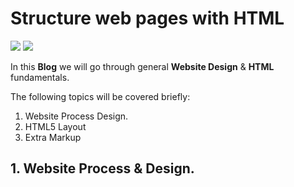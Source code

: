 # Structure web pages with HTML
![](https://wpnewsify.com/wp-content/uploads/2017/10/UnderConstructionPage-794x398.jpg)
![](https://www.seekpng.com/png/detail/80-803527_html5-css3-and-javascript-logos-html5-logo-png.png)

In this **Blog** we will go through general **Website Design** & **HTML** fundamentals.

 The following topics will be covered briefly:

 1. Website Process Design.
 2. HTML5 Layout
 3. Extra Markup

## 1. Website Process & Design.



